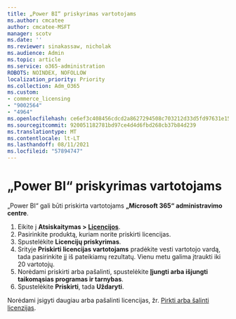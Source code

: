 ```yaml
---
title: „Power BI“ priskyrimas vartotojams
ms.author: cmcatee
author: cmcatee-MSFT
manager: scotv
ms.date: ''
ms.reviewer: sinakassaw, nicholak
ms.audience: Admin
ms.topic: article
ms.service: o365-administration
ROBOTS: NOINDEX, NOFOLLOW
localization_priority: Priority
ms.collection: Adm_O365
ms.custom:
- commerce_licensing
- "9002564"
- "4964"
ms.openlocfilehash: ce6ef3c408456cdcd2a8627294508c703212d33d5fd97631e1529e3f05e91bdc
ms.sourcegitcommit: 920051182781bd97ce4d4d6fbd268cb37b84d239
ms.translationtype: MT
ms.contentlocale: lt-LT
ms.lasthandoff: 08/11/2021
ms.locfileid: "57894747"
---
```

# <a name="assign-power-bi-to-users"></a>„Power BI“ priskyrimas vartotojams

„Power BI“ gali būti priskirta vartotojams **„Microsoft 365“ administravimo centre**.  

1. Eikite į **Atsiskaitymas > [Licencijos](https://go.microsoft.com/fwlink/p/?linkid=842264)**.
2. Pasirinkite produktą, kuriam norite priskirti licencijas.
3. Spustelėkite **Licencijų priskyrimas**.
4. Srityje **Priskirti licencijas vartotojams** pradėkite vesti vartotojo vardą, tada pasirinkite jį iš pateikiamų rezultatų. Vienu metu galima įtraukti iki 20 vartotojų.
5. Norėdami priskirti arba pašalinti, spustelėkite **Įjungti arba išjungti taikomąsias programas ir tarnybas**.
6. Spustelėkite **Priskirti**, tada **Uždaryti**.

Norėdami įsigyti daugiau arba pašalinti licencijas, žr. [Pirkti arba šalinti licenzijas](https://docs.microsoft.com/microsoft-365/commerce/licenses/buy-licenses#buy-or-remove-licenses-for-your-business-subscription).